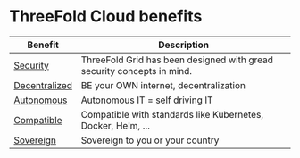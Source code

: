 # ThreeFold Cloud benefits

| Benefit                            | Description                                                            |
| ---------------------------------- | ---------------------------------------------------------------------- |
| [Security](usp_secure)             | ThreeFold Grid has been designed with gread security concepts in mind. |
| [Decentralized](usp_decentralized) | BE your OWN internet, decentralization                                 |
| [Autonomous](usp_autonomous)       | Autonomous IT = self driving IT                                        |
| [Compatible](usp_compatible)       | Compatible with standards like Kubernetes, Docker, Helm, ...           |
| [Sovereign](usp_sovereign)         | Sovereign to you or your country                                       |
